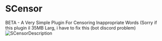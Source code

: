# SCensor
BETA - A Very Simple Plugin For Censoring Inappropriate Words (Sorry if this plugin il 35MB Larg, i have to fix this (bot discord problem)
![SCensorDescription](https://github.com/user-attachments/assets/a8678303-4511-4dcd-80ac-f3c251368405)
